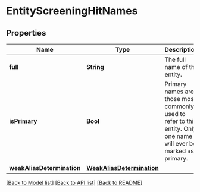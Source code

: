 # EntityScreeningHitNames

## Properties
Name | Type | Description | Notes
------------ | ------------- | ------------- | -------------
**full** | **String** | The full name of the entity. | 
**isPrimary** | **Bool** | Primary names are those most commonly used to refer to this entity. Only one name will ever be marked as primary. | 
**weakAliasDetermination** | [**WeakAliasDetermination**](WeakAliasDetermination.md) |  | 

[[Back to Model list]](../README.md#documentation-for-models) [[Back to API list]](../README.md#documentation-for-api-endpoints) [[Back to README]](../README.md)


